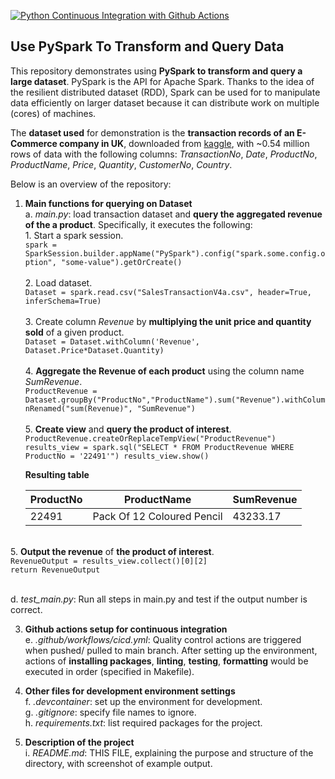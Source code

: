 [![Python Continuous Integration with Github Actions](https://github.com/nogibjj/PySparkStats_YCLiu/actions/workflows/main.yml/badge.svg)](https://github.com/nogibjj/PySparkStats_YCLiu/actions/workflows/main.yml)

## Use PySpark To Transform and Query Data

This repository demonstrates using **PySpark to transform and query a large dataset**. PySpark is the API for Apache Spark. Thanks to the idea of the resilient distributed dataset (RDD), Spark can be used for to manipulate data efficiently on larger dataset because it can distribute work on multiple (cores) of machines. 

The **dataset used** for demonstration is the **transaction records of an E-Commerce company in UK**, downloaded from [kaggle](https://www.kaggle.com/datasets/gabrielramos87/an-online-shop-business), with ~0.54 million rows of data with the following columns: _TransactionNo_, _Date_, _ProductNo_, _ProductName_, _Price_, _Quantity_, _CustomerNo_, _Country_.

Below is an overview of the repository:
   
1. **Main functions for querying on Dataset**
   <br>a. _main.py_: load transaction dataset and **query the aggregated revenue of the a product**. Specifically, it executes the following:
   <br>         1. Start a spark session.
   <br>`spark = SparkSession.builder.appName("PySpark").config("spark.some.config.option", "some-value").getOrCreate()`<br>
   <br>         2. Load dataset.
   <br>`Dataset = spark.read.csv("SalesTransactionV4a.csv", header=True, inferSchema=True)`<br>
   <br>         3. Create column _Revenue_ by **multiplying the unit price and quantity sold** of a given product.
   <br>`Dataset = Dataset.withColumn('Revenue', Dataset.Price*Dataset.Quantity)`<br>
   <br>         4. **Aggregate the Revenue of each product** using the column name _SumRevenue_.
   <br>`ProductRevenue = Dataset.groupBy("ProductNo","ProductName").sum("Revenue").withColumnRenamed("sum(Revenue)", "SumRevenue")`<br>
   <br>         5. **Create view** and **query the product of interest**.
   <br>`ProductRevenue.createOrReplaceTempView("ProductRevenue")
    results_view = spark.sql("SELECT * FROM ProductRevenue WHERE ProductNo = '22491'")
    results_view.show()`<br>
    
   **Resulting table**
   
   | ProductNo | ProductName | SumRevenue |
   |---|---|---|
   |22491| Pack Of 12 Coloured Pencil | 43233.17 |

<br>         5. **Output the revenue** of  **the product of interest**.
    <br>`RevenueOutput = results_view.collect()[0][2]`
    <br>`return RevenueOutput`<br>

   <br>d. _test_main.py_: Run all steps in main.py and test if the output number is correct.
   
3. **Github actions setup for continuous integration**
  <br>e. _.github/workflows/cicd.yml_: Quality control actions are triggered when pushed/ pulled to main branch. After setting up the environment, actions of **installing packages**, **linting**, **testing**, **formatting** would be executed in order (specified in Makefile). 

4. **Other files for development environment settings**
  <br>f. _.devcontainer_: set up the environment for development.
  <br>g. _.gitignore_: specify file names to ignore.
  <br>h. _requirements.txt_: list required packages for the project.

5. **Description of the project**
   <br>i. _README.md_: THIS FILE, explaining the purpose and structure of the directory, with screenshot of example output.


